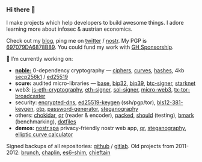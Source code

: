 ### Hi there 👋

I make projects which help developers to build awesome things. I adore learning more about infosec & austrian economics.

Check out my [blog](https://paulmillr.com), ping me on [twitter](https://twitter.com/paulmillr) / [nostr](https://paulmillr.com/demos/nostr/#?user=npub10jcnehsxwrjepupvh602pl83up0dh3wv3fqfwv062smygqvpeuwsk03kag). My PGP is [697079DA6878B89](https://paulmillr.com/pgp_proof.txt). You could fund my work with [GH Sponsorship](https://github.com/sponsors/paulmillr/).

🔭 I’m currently working on:

- [**noble:**](https://paulmillr.com/noble/) 0-dependency cryptography — [ciphers](https://github.com/paulmillr/noble-ciphers), [curves](https://github.com/paulmillr/noble-curves), [hashes](https://github.com/paulmillr/noble-hashes), 4kb [secp256k1](https://github.com/paulmillr/noble-secp256k1) / [ed25519](https://github.com/paulmillr/noble-ed25519)
- **scure:** audited micro-libraries — [base](https://github.com/paulmillr/scure-base), [bip32](https://github.com/paulmillr/scure-bip32), [bip39](https://github.com/paulmillr/scure-bip39), [btc-signer](https://github.com/paulmillr/scure-btc-signer), [starknet](https://github.com/paulmillr/scure-starknet)
- web3: [js-eth-cryptography](https://github.com/ethereum/js-ethereum-cryptography), [eth-signer](https://github.com/paulmillr/micro-eth-signer), [sol-signer](https://github.com/paulmillr/micro-sol-signer), [micro-web3](https://github.com/paulmillr/micro-web3), [tx-tor-broadcaster](https://github.com/paulmillr/tx-tor-broadcaster)
- security: [encrypted-dns](https://github.com/paulmillr/encrypted-dns), [ed25519-keygen](https://github.com/paulmillr/ed25519-keygen) (ssh/pgp/tor), [bls12-381-keygen](https://github.com/paulmillr/bls12-381-keygen), [otp](https://github.com/paulmillr/micro-otp), [password-generator](https://github.com/paulmillr/micro-password-generator), [steganography](https://github.com/paulmillr/steg)
- others: [chokidar](https://github.com/paulmillr/chokidar), [qr](https://github.com/paulmillr/qr) (reader & encoder), [packed](https://github.com/paulmillr/micro-packed), [should](https://github.com/paulmillr/micro-should) (testing), [bmark](https://github.com/paulmillr/micro-bmark) (benchmarking), [dotfiles](https://github.com/paulmillr/dotfiles)
- **demos:** [nostr.spa](http://nostr.spa) privacy-friendly nostr web app, [qr](https://paulmillr.com/demos/qr/), [steganography](https://paulmillr.com/demos/steg/), [elliptic curve calculator](https://paulmillr.com/noble/#demo)


Signed backups of all repositories: [github](https://github.com/paulmillr/backup) / [gitlab](https://gitlab.com/paulmillr/backup).
Old projects from 2011-2012: [brunch](https://github.com/brunch/brunch), [chaplin](https://github.com/chaplinjs/chaplin), [es6-shim](https://github.com/paulmillr/es6-shim), [chieftain](https://github.com/paulmillr/chieftain)
